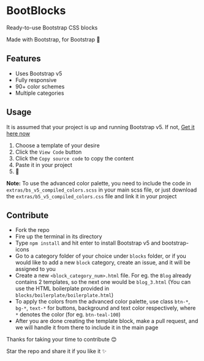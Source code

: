 # BootBlocks
Ready-to-use Bootstrap CSS blocks

Made with Bootstrap, for Bootstrap 💙


## Features
- Uses Bootstrap v5
- Fully responsive
- 90+ color schemes
- Multiple categories

## Usage
It is assumed that your project is up and running Bootstrap v5. If not, [Get it here now](https://v5.getbootstrap.com/)
1. Choose a template of your desire
2. Click the `View Code` button
3. Click the `Copy source code` to copy the content
4. Paste it in your project
5. 🎉

**Note:** To use the advanced color palette, you need to include the code in `extras/bs_v5_compiled_colors.scss` in your main scss file, 
or just download the `extras/b5_v5_compiled_colors.css` file and link it in your project

## Contribute
- Fork the repo
- Fire up the terminal in its directory
- Type `npm install` and hit enter to install Bootstrap v5 and bootstrap-icons
- Go to a category folder of your choice under `blocks` folder, or if you would like to add a new `block` category, create an issue,  and it will be assigned to you
- Create a new `<block_category_num>.html` file. For eg. the `Blog` already contains 2 templates, so the next one would be `blog_3.html` (You can use the HTML boilerplate provided in `blocks/boilerplate/boilerplate.html`)
- To apply the colors from the advanced color palette, use class `btn-*`, `bg-*`, `text-*` for buttons, background and text color respectively, where `*` denotes the color (for eg. `btn-teal-100`)
- After you are done creating the template block, make a pull request, and we will handle it from there to include it in the main page


Thanks for taking your time to contribute 😊

Star the repo and share it if you like it ✨
